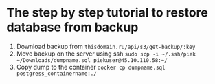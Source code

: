 # The step by step tutorial to restore database from backup

1. Download backup from `thisdomain.ru/api/s3/get-backup/:key`
2. Move backup on the server using ssh `sudo scp -i ~/.ssh/piek ~/Downloads/dumpname.sql piekuser@45.10.110.58:~/`
3. Copy dump to the container `docker cp dumpname.sql postgress_containername:./`


